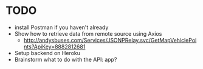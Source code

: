 # TODO

* install Postman if you haven't already
* Show how to retrieve data from remote source using Axios
  * http://andysbuses.com/Services/JSONPRelay.svc/GetMapVehiclePoints?ApiKey=8882812681
* Setup backend on Heroku
* Brainstorm what to do with the API: app? 